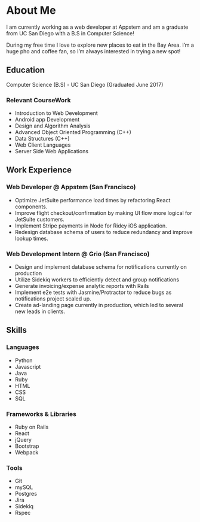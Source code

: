 # About Me

I am currently working as a web developer at Appstem and am a graduate from UC San Diego with a B.S in Computer Science!

During my free time I love to explore new places to eat in the Bay Area. I’m a huge pho and coffee fan, so I’m always interested in trying a new spot!

## Education

Computer Science (B.S) - UC San Diego (Graduated June 2017)

### Relevant CourseWork

- Introduction to Web Development
- Android app Development
- Design and Algorithm Analysis
- Advanced Object Oriented Programming (C++)
- Data Structures (C++)
- Web Client Languages
- Server Side Web Applications

## Work Experience

### Web Developer @ Appstem (San Francisco)

- Optimize JetSuite performance load times by refactoring React components.
- Improve flight checkout/confirmation by making UI flow more logical for JetSuite customers.
- Implement Stripe payments in Node for Ridey iOS application.
- Redesign database schema of users to reduce redundancy and improve lookup times.

### Web Development Intern @ Grio (San Francisco)

- Design and implement database schema for notifications currently on production
- Utilize Sidekiq workers to efficiently detect and group notifications
- Generate invoicing/expense analytic reports with Rails
- Implement e2e tests with Jasmine/Protractor to reduce bugs as notifications project scaled up.
- Create ad-landing page currently in production, which led to several new leads in clients.


## Skills

### Languages
- Python
- Javascript
- Java
- Ruby
- HTML
- CSS
- SQL

### Frameworks & Libraries
- Ruby on Rails
- React
- jQuery
- Bootstrap
- Webpack

### Tools
- Git
- mySQL
- Postgres
- Jira
- Sidekiq
- Rspec
